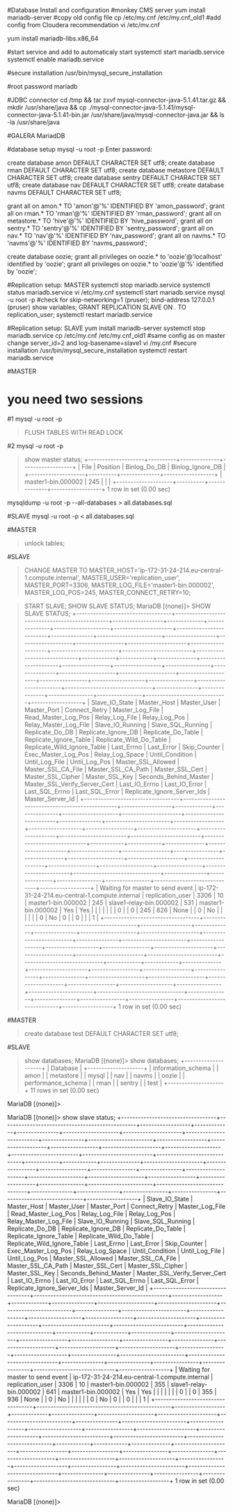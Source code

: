 #Database Install and configuration
#monkey CMS server
yum install mariadb-server
#copy old config file
cp /etc/my.cnf /etc/my.cnf_old1
#add config from Cloudera recommendation
vi /etc/mv.cnf

yum install mariadb-libs.x86_64

#start service and add to automaticaly start
systemctl start mariadb.service
systemctl enable mariadb.service

#secure installation
/usr/bin/mysql_secure_installation

#root password mariadb

#JDBC connector
cd /tmp && tar zxvf mysql-connector-java-5.1.41.tar.gz && mkdir /usr/share/java && cp ./mysql-connector-java-5.1.41/mysql-connector-java-5.1.41-bin.jar /usr/share/java/mysql-connector-java.jar && ls -la /usr/share/java

#GALERA MariadDB

#database setup
mysql -u root -p
Enter password:

create database amon DEFAULT CHARACTER SET utf8;
create database rman DEFAULT CHARACTER SET utf8;
create database metastore DEFAULT CHARACTER SET utf8;
create database sentry DEFAULT CHARACTER SET utf8;
create database nav DEFAULT CHARACTER SET utf8;
create database navms DEFAULT CHARACTER SET utf8;

grant all on amon.* TO 'amon'@'%' IDENTIFIED BY 'amon_password';
grant all on rman.* TO 'rman'@'%' IDENTIFIED BY 'rman_password';
grant all on metastore.* TO 'hive'@'%' IDENTIFIED BY 'hive_password';
grant all on sentry.* TO 'sentry'@'%' IDENTIFIED BY 'sentry_password';
grant all on nav.* TO 'nav'@'%' IDENTIFIED BY 'nav_password';
grant all on navms.* TO 'navms'@'%' IDENTIFIED BY 'navms_password';

create database oozie;
grant all privileges on oozie.* to 'oozie'@'localhost' identified by 'oozie';
grant all privileges on oozie.* to 'oozie'@'%' identified by 'oozie';

#Replication setup: MASTER
systemctl stop mariadb.service
systemctl status mariadb.service
vi /etc/my.cnf
systemctl start mariadb.service
mysql -u root -p
#check for skip-networking=1 (pruser); bind-address 127.0.0.1 (pruser)
show variables;
GRANT REPLICATION SLAVE ON *.* TO replication_user;
systemctl restart mariadb.service

#Replication setup: SLAVE
yum install mariadb-server
systemctl stop mariadb.service
cp /etc/my.cnf /etc/my.cnf_old1
#same config as on master  change server_id=2 and log-basename=slave1
vi /my.cnf
#secure installation
/usr/bin/mysql_secure_installation
systemctl restart mariadb.service

#MASTER
# you need two sessions
#1
mysql -u root -p
> FLUSH TABLES WITH READ LOCK
>
#2
mysql -u root -p
> show master status;
+--------------------+----------+--------------+------------------+
| File               | Position | Binlog_Do_DB | Binlog_Ignore_DB |
+--------------------+----------+--------------+------------------+
| master1-bin.000002 |      245 |              |                  |
+--------------------+----------+--------------+------------------+
1 row in set (0.00 sec)

mysqldump -u root -p --all-databases > all.databases.sql

#SLAVE
mysql -u root -p < all.databases.sql

#MASTER
>unlock tables;

#SLAVE
>CHANGE MASTER TO
  MASTER_HOST='ip-172-31-24-214.eu-central-1.compute.internal',
  MASTER_USER='replication_user',
  MASTER_PORT=3306,
  MASTER_LOG_FILE='master1-bin.000002',
  MASTER_LOG_POS=245,
  MASTER_CONNECT_RETRY=10;

>START SLAVE;
>SHOW SLAVE STATUS;
MariaDB [(none)]> SHOW SLAVE STATUS;
+----------------------------------+------------------------------------------------+------------------+-------------+---------------+--------------------+---------------------+-------------------------+---------------+-----------------------+------------------+-------------------+-----------------+---------------------+--------------------+------------------------+-------------------------+-----------------------------+------------+------------+--------------+---------------------+-----------------+-----------------+----------------+---------------+--------------------+--------------------+--------------------+-----------------+-------------------+----------------+-----------------------+-------------------------------+---------------+---------------+----------------+----------------+-----------------------------+------------------+
| Slave_IO_State                   | Master_Host                                    | Master_User      | Master_Port | Connect_Retry | Master_Log_File    | Read_Master_Log_Pos | Relay_Log_File          | Relay_Log_Pos | Relay_Master_Log_File | Slave_IO_Running | Slave_SQL_Running | Replicate_Do_DB | Replicate_Ignore_DB | Replicate_Do_Table | Replicate_Ignore_Table | Replicate_Wild_Do_Table | Replicate_Wild_Ignore_Table | Last_Errno | Last_Error | Skip_Counter | Exec_Master_Log_Pos | Relay_Log_Space | Until_Condition | Until_Log_File | Until_Log_Pos | Master_SSL_Allowed | Master_SSL_CA_File | Master_SSL_CA_Path | Master_SSL_Cert | Master_SSL_Cipher | Master_SSL_Key | Seconds_Behind_Master | Master_SSL_Verify_Server_Cert | Last_IO_Errno | Last_IO_Error | Last_SQL_Errno | Last_SQL_Error | Replicate_Ignore_Server_Ids | Master_Server_Id |
+----------------------------------+------------------------------------------------+------------------+-------------+---------------+--------------------+---------------------+-------------------------+---------------+-----------------------+------------------+-------------------+-----------------+---------------------+--------------------+------------------------+-------------------------+-----------------------------+------------+------------+--------------+---------------------+-----------------+-----------------+----------------+---------------+--------------------+--------------------+--------------------+-----------------+-------------------+----------------+-----------------------+-------------------------------+---------------+---------------+----------------+----------------+-----------------------------+------------------+
| Waiting for master to send event | ip-172-31-24-214.eu-central-1.compute.internal | replication_user |        3306 |            10 | master1-bin.000002 |                 245 | slave1-relay-bin.000002 |           531 | master1-bin.000002    | Yes              | Yes               |                 |                     |                    |                        |                         |                             |          0 |            |            0 |                 245 |             826 | None            |                |             0 | No                 |                    |                    |                 |                   |                |                     0 | No                            |             0 |               |              0 |                |                             |                1 |
+----------------------------------+------------------------------------------------+------------------+-------------+---------------+--------------------+---------------------+-------------------------+---------------+-----------------------+------------------+-------------------+-----------------+---------------------+--------------------+------------------------+-------------------------+-----------------------------+------------+------------+--------------+---------------------+-----------------+-----------------+----------------+---------------+--------------------+--------------------+--------------------+-----------------+-------------------+----------------+-----------------------+-------------------------------+---------------+---------------+----------------+----------------+-----------------------------+------------------+
1 row in set (0.00 sec)


#MASTER
>create database test DEFAULT CHARACTER SET utf8;

#SLAVE
>show databases;
MariaDB [(none)]> show databases;
+--------------------+
| Database           |
+--------------------+
| information_schema |
| amon               |
| metastore          |
| mysql              |
| nav                |
| navms              |
| oozie              |
| performance_schema |
| rman               |
| sentry             |
| test               |
+--------------------+
11 rows in set (0.00 sec)

MariaDB [(none)]>

MariaDB [(none)]> show slave status;
+----------------------------------+------------------------------------------------+------------------+-------------+---------------+--------------------+---------------------+-------------------------+---------------+-----------------------+------------------+-------------------+-----------------+---------------------+--------------------+------------------------+-------------------------+-----------------------------+------------+------------+--------------+---------------------+-----------------+-----------------+----------------+---------------+--------------------+--------------------+--------------------+-----------------+-------------------+----------------+-----------------------+-------------------------------+---------------+---------------+----------------+----------------+-----------------------------+------------------+
| Slave_IO_State                   | Master_Host                                    | Master_User      | Master_Port | Connect_Retry | Master_Log_File    | Read_Master_Log_Pos | Relay_Log_File          | Relay_Log_Pos | Relay_Master_Log_File | Slave_IO_Running | Slave_SQL_Running | Replicate_Do_DB | Replicate_Ignore_DB | Replicate_Do_Table | Replicate_Ignore_Table | Replicate_Wild_Do_Table | Replicate_Wild_Ignore_Table | Last_Errno | Last_Error | Skip_Counter | Exec_Master_Log_Pos | Relay_Log_Space | Until_Condition | Until_Log_File | Until_Log_Pos | Master_SSL_Allowed | Master_SSL_CA_File | Master_SSL_CA_Path | Master_SSL_Cert | Master_SSL_Cipher | Master_SSL_Key | Seconds_Behind_Master | Master_SSL_Verify_Server_Cert | Last_IO_Errno | Last_IO_Error | Last_SQL_Errno | Last_SQL_Error | Replicate_Ignore_Server_Ids | Master_Server_Id |
+----------------------------------+------------------------------------------------+------------------+-------------+---------------+--------------------+---------------------+-------------------------+---------------+-----------------------+------------------+-------------------+-----------------+---------------------+--------------------+------------------------+-------------------------+-----------------------------+------------+------------+--------------+---------------------+-----------------+-----------------+----------------+---------------+--------------------+--------------------+--------------------+-----------------+-------------------+----------------+-----------------------+-------------------------------+---------------+---------------+----------------+----------------+-----------------------------+------------------+
| Waiting for master to send event | ip-172-31-24-214.eu-central-1.compute.internal | replication_user |        3306 |            10 | master1-bin.000002 |                 355 | slave1-relay-bin.000002 |           641 | master1-bin.000002    | Yes              | Yes               |                 |                     |                    |                        |                         |                             |          0 |            |            0 |                 355 |             936 | None            |                |             0 | No                 |                    |                    |                 |                   |                |                     0 | No                            |             0 |               |              0 |                |                             |                1 |
+----------------------------------+------------------------------------------------+------------------+-------------+---------------+--------------------+---------------------+-------------------------+---------------+-----------------------+------------------+-------------------+-----------------+---------------------+--------------------+------------------------+-------------------------+-----------------------------+------------+------------+--------------+---------------------+-----------------+-----------------+----------------+---------------+--------------------+--------------------+--------------------+-----------------+-------------------+----------------+-----------------------+-------------------------------+---------------+---------------+----------------+----------------+-----------------------------+------------------+
1 row in set (0.00 sec)

MariaDB [(none)]>
